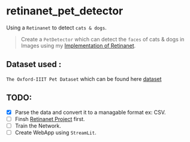 # retinanet_pet_detector
Using a `Retinanet` to detect `cats & dogs`.

> Create a `PetDetector` which can detect the `faces` of cats & dogs in Images using my [Implementation of Retinanet](https://github.com/benihime91/pytorch_retinanet).

## Dataset used :
`The Oxford-IIIT Pet Dataset` which can be found here [dataset](https://www.robots.ox.ac.uk/~vgg/data/pets/)

## TODO: 
- [x] Parse the data and convert it to a managable format ex: CSV.
- [ ] Finsh [Retinanet Project](https://github.com/benihime91/pytorch_retinanet) first.
- [ ] Train the Network.
- [ ] Create WebApp using `StreamLit`.
